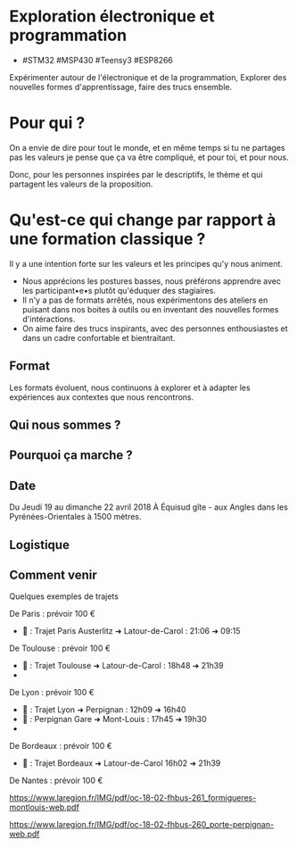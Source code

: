# Exploration électronique et programmation

- #STM32 #MSP430 #Teensy3 #ESP8266

Expérimenter autour de l'électronique et de la programmation, Explorer des nouvelles formes d'apprentissage, faire des trucs ensemble.

# Pour qui ?

On a envie de dire pour tout le monde, et en même temps si tu ne partages pas les valeurs je pense que ça va être compliqué, et pour toi, et pour nous.

Donc, pour les personnes inspirées par le descriptifs, le thème et qui partagent les valeurs de la proposition.


# Qu'est-ce qui change par rapport à une formation classique ?

Il y a une intention forte sur les valeurs et les principes qu'y nous animent.

- Nous apprécions les postures basses, nous préférons apprendre avec les participant•e•s plutôt qu'éduquer des stagiaires.
- Il n'y a pas de formats arrêtés, nous expérimentons des ateliers en puisant dans nos boites à outils ou en inventant des nouvelles formes d'intéractions.
- On aime faire des trucs inspirants, avec des personnes enthousiastes et dans un cadre confortable et bientraitant.


## Format

Les formats évoluent, nous continuons à explorer et à adapter les expériences aux contextes que nous rencontrons.





## Qui nous sommes ?

## Pourquoi ça marche ?


## Date
Du Jeudi 19 au dimanche 22 avril 2018
À Équisud gîte - aux Angles dans les Pyrénées-Orientales à 1500 mètres.

## Logistique

## Comment venir

Quelques exemples de trajets

De Paris : prévoir 100 €
- 🚂 : Trajet Paris Austerlitz ➜ Latour-de-Carol : 21:06 ➜ 09:15

De Toulouse : prévoir 100 €
- 🚂 : Trajet Toulouse ➜ Latour-de-Carol : 18h48 ➜ 21h39
- 
De Lyon : prévoir 100 €
- 🚂 : Trajet Lyon ➜ Perpignan : 12h09 ➜ 16h40
- 🚌 : Perpignan Gare ➜ Mont-Louis : 17h45 ➜ 19h30
- 
De Bordeaux : prévoir 100 €
- 🚂 : Trajet Bordeaux ➜ Latour-de-Carol 16h02 ➜ 21h39

De Nantes : prévoir 100 €

https://www.laregion.fr/IMG/pdf/oc-18-02-fhbus-261_formigueres-montlouis-web.pdf

https://www.laregion.fr/IMG/pdf/oc-18-02-fhbus-260_porte-perpignan-web.pdf




